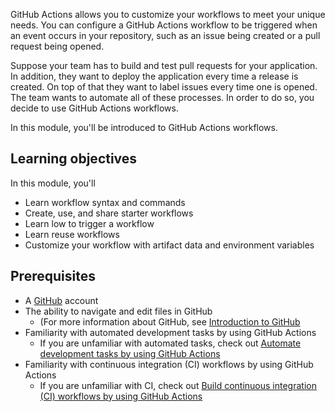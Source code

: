 GitHub Actions allows you to customize your workflows to meet your unique needs. You can configure a GitHub Actions workflow to be triggered when an event occurs in your repository, such as an issue being created or a pull request being opened.

Suppose your team has to build and test pull requests for your application. In addition, they want to deploy the application every time a release is created. On top of that they want to label issues every time one is opened. The team wants to automate all of these processes. In order to do so, you decide to use GitHub Actions workflows.

In this module, you'll be introduced to GitHub Actions workflows.

## Learning objectives

In this module, you'll
- Learn workflow syntax and commands
- Create, use, and share starter workflows
- Learn low to trigger a workflow
- Learn reuse workflows
- Customize your workflow with artifact data and environment variables

## Prerequisites

- A [GitHub](https://github.com?azure-portal=true) account
- The ability to navigate and edit files in GitHub
  - (For more information about GitHub, see [Introduction to GitHub](https://docs.microsoft.com/en-us/learn/modules/introduction-to-github?azure-portal=true)
- Familiarity with automated development tasks by using GitHub Actions
  - If you are unfamiliar with automated tasks, check out [Automate development tasks by using GitHub Actions](https://docs.microsoft.com/en-us/learn/modules/github-actions-automate-tasks?azure-portal=true)
- Familiarity with continuous integration (CI) workflows by using GitHub Actions
  - If you are unfamiliar with CI, check out [Build continuous integration (CI) workflows by using GitHub Actions](https://docs.microsoft.com/en-us/learn/modules/github-actions-ci/?azure-portal=true)

<!-- Do **not** include any other content like learning objectives, prerequisites, unit summary, "next unit" lead-in, or references. -->
